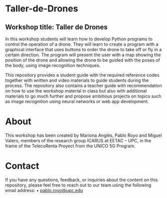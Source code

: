 # Taller-de-Drones
## Workshop title: Taller de Drones
In this workshop students will learn how to develop Python programs to control the operation of a drone. They will learn to create a program with a graphical interface that uses buttons to order the drone to take off or fly in a certain direction. The program will present the user with a map showing the position of the drone and allowing the drone to be guided with the poses of the body, using image recognition techniques.    
     
This repository provides a student guide with the required reference codes together with written and video materials to guide students during the process.
The repository also contains a teacher guide with recommendation on how to use the workshop material in class but also with additional materials to go much further and propose ambitious projects on topics such as image recognition using neural networks or web app development.     
    
# About    
This workshop has been created by Mariona Anglès, Pablo Royo and Miguel Valero, members of the research group ICARUS at EETAC – UPC, in the frame of the TelecoRenta Proyect from the UNICO 5G Program.      
      
# Contact     
    
If you have any questions, feedback, or inquiries about the content on this repository, please feel free to reach out to our team using the following email address:
•	pablo.royo@upc.edu

